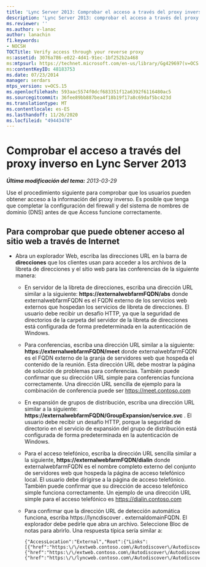 ```yaml
---
title: 'Lync Server 2013: Comprobar el acceso a través del proxy inverso'
description: 'Lync Server 2013: comprobar el acceso a través del proxy inverso.'
ms.reviewer: ''
ms.author: v-lanac
author: lanachin
f1.keywords:
- NOCSH
TOCTitle: Verify access through your reverse proxy
ms:assetid: 3076a786-e022-4d41-91ec-1bf252b2a468
ms:mtpsurl: https://technet.microsoft.com/en-us/library/Gg429697(v=OCS.15)
ms:contentKeyID: 48183753
ms.date: 07/23/2014
manager: serdars
mtps_version: v=OCS.15
ms.openlocfilehash: 593aac5574f0dcf683351f12a6392f6116480ac5
ms.sourcegitcommit: 36fee89bb887bea4f18b19f17a8c69daf5bc423d
ms.translationtype: MT
ms.contentlocale: es-ES
ms.lasthandoff: 11/26/2020
ms.locfileid: "49443478"
---
```

# <a name="verify-access-through-your-reverse-proxy-in-lync-server-2013"></a>Comprobar el acceso a través del proxy inverso en Lync Server 2013

<div data-xmlns="http://www.w3.org/1999/xhtml">

<div class="topic" data-xmlns="http://www.w3.org/1999/xhtml" data-msxsl="urn:schemas-microsoft-com:xslt" data-cs="https://msdn.microsoft.com/">

<div data-asp="https://msdn2.microsoft.com/asp">



</div>

<div id="mainSection">

<div id="mainBody">

<span> </span>

_**Última modificación del tema:** 2013-03-29_

Use el procedimiento siguiente para comprobar que los usuarios pueden obtener acceso a la información del proxy inverso. Es posible que tenga que completar la configuración del firewall y del sistema de nombres de dominio (DNS) antes de que Access funcione correctamente.

<div>

## <a name="to-verify-that-you-can-access-the-website-through-the-internet"></a>Para comprobar que puede obtener acceso al sitio web a través de Internet

  - Abra un explorador Web, escriba las direcciones URL en la barra de **direcciones** que los clientes usan para acceder a los archivos de la libreta de direcciones y el sitio web para las conferencias de la siguiente manera:
    
      - En servidor de la libreta de direcciones, escriba una dirección URL similar a la siguiente: **https://externalwebfarmFQDN/abs** donde externalwebfarmFQDN es el FQDN externo de los servicios web externos que hospedan los servicios de libreta de direcciones. El usuario debe recibir un desafío HTTP, ya que la seguridad de directorios de la carpeta del servidor de la libreta de direcciones está configurada de forma predeterminada en la autenticación de Windows.
    
      - Para conferencias, escriba una dirección URL similar a la siguiente: **https://externalwebfarmFQDN/meet** donde externalwebfarmFQDN es el FQDN externo de la granja de servidores web que hospeda el contenido de la reunión. Esta dirección URL debe mostrar la página de solución de problemas para conferencias. También puede confirmar que su dirección URL simple para conferencias funciona correctamente. Una dirección URL sencilla de ejemplo para la combinación de conferencia puede ser https://meet.contoso.com
    
      - En expansión de grupos de distribución, escriba una dirección URL similar a la siguiente: **https://externalwebfarmFQDN/GroupExpansion/service.svc** . El usuario debe recibir un desafío HTTP, porque la seguridad de directorio en el servicio de expansión del grupo de distribución está configurada de forma predeterminada en la autenticación de Windows.
    
      - Para el acceso telefónico, escriba la dirección URL sencilla similar a la siguiente, **https://externalwebfarmFQDN/dialin** donde externalwebfarmFQDN es el nombre completo externo del conjunto de servidores web que hospeda la página de acceso telefónico local. El usuario debe dirigirse a la página de acceso telefónico. También puede confirmar que su dirección de acceso telefónico simple funciona correctamente. Un ejemplo de una dirección URL simple para el acceso telefónico es https://dialin.contoso.com
    
      - Para confirmar que la dirección URL de detección automática funciona, escriba https://lyncdiscover . externaldomainFQDN. El explorador debe pedirle que abra un archivo. Seleccione Bloc de notas para abrirlo. Una respuesta típica sería similar a:
        
            {"AccessLocation":"External","Root":{"Links":[{"href":"https:\/\/extweb.contoso.com\/Autodiscover\/AutodiscoverService.svc\/root\/domain","token":"Domain"},
            {"href":"https:\/\/extweb.contoso.com\/Autodiscover\/AutodiscoverService.svc\/root\/user","token":"User"},
            {"href":"https:\/\/lyncweb.contoso.com\/Autodiscover\/AutodiscoverService.svc\/root\/oauth\/user","token":"OAuth"}]}}

</div>

</div>

<span> </span>

</div>

</div>

</div>

